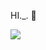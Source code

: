 HI._. 👋



<a href="①버튼을 눌렀을 때 이동할 링크" target="https://github.com/migrell">
<img src="https://img.shields.io/badge/②뱃지레이블-③배경색?style=④뱃지모양&logo=⑤로고&logoColor=로고색상"/></a>














